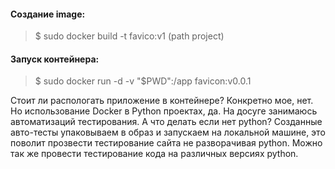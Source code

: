 #### Создание image:
> $ sudo docker build -t favico:v1 (path project)

#### Запуск контейнера:
> $ sudo docker run -d -v "$PWD":/app favicon:v0.0.1

Стоит ли распологать приложение в контейнере? Конкретно мое, нет.
Но использование Docker в Python проектах, да. 
На досуге занимаюсь автоматизаций тестирования. А что делать если нет python? Созданные авто-тесты 
упаковываем в образ и запускаем на локальной машине, это поволит прозвести тестирование сайта 
не разворачивая python. Можно так же провести тестирование кода на различных версиях python.
